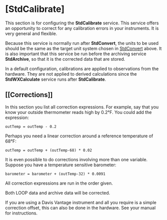 # [StdCalibrate]

This section is for configuring the **StdCalibrate** service. This service offers an opportunity to correct for any calibration errors in your instruments. It is very general and flexible.

Because this service is normally run after **StdConvert**, the units to be used should be the same as the target unit system chosen in [StdConvert](/weewx-config-file/stdconvert-config) above. It is also important that this service be run before the archiving service **StdArchive**, so that it is the corrected data that are stored.

In a default configuration, calibrations are applied to observations from the hardware. They are not applied to derived calculations since the **StdWXCalculate** service runs after **StdCalibrate**.

## [[Corrections]]

In this section you list all correction expressions. For example, say that you know your outside thermometer reads high by 0.2°F. You could add the expression:

```
outTemp = outTemp - 0.2
```

Perhaps you need a linear correction around a reference temperature of 68°F:

```
outTemp = outTemp + (outTemp-68) * 0.02
```

It is even possible to do corrections involving more than one variable. Suppose you have a temperature sensitive barometer:

```
barometer = barometer + (outTemp-32) * 0.0091
```

All correction expressions are run in the order given.

Both LOOP data and archive data will be corrected.

If you are using a Davis Vantage instrument and all you require is a simple correction offset, this can also be done in the hardware. See your manual for instructions.